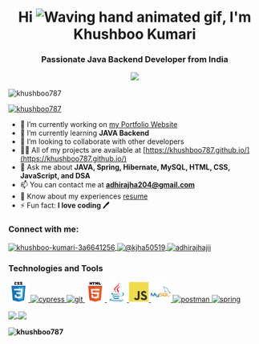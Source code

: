  <h1 align="center">Hi <img src="https://raw.githubusercontent.com/nixin72/nixin72/master/wave.gif" alt="Waving hand animated gif" height="45" width="45" />, I'm Khushboo Kumari</h1>

<h3 align="center">Passionate Java Backend Developer from India</h3>

<p align="center">
  <img src="https://cdn.dribbble.com/users/17707/screenshots/2413754/rrr.gif" />
</p>

<p align="left">
  <img src="https://komarev.com/ghpvc/?username=khushboo787&label=Profile%20views&color=0e75b6&style=flat" alt="khushboo787" />
</p>

<p align="left">
  <a href="https://github.com/ryo-ma/github-profile-trophy">
    <img src="https://github-profile-trophy.vercel.app/?username=khushboo787" alt="khushboo787" />
  </a>
</p>


- 🔭 I’m currently working on [my Portfolio Website](https://khushboo787.github.io/)
- 🌱 I’m currently learning **JAVA Backend**
- 👯 I’m looking to collaborate with other developers
- 👨‍💻 All of my projects are available at [https://khushboo787.github.io/](https://khushboo787.github.io/)
- 💬 Ask me about **JAVA, Spring, Hibernate, MySQL, HTML, CSS, JavaScript, and DSA**
- 📫 You can contact me at **adhirajha204@gmail.com**
- 📄 Know about my experiences [resume](https://drive.google.com/file/d/1OPakd_hAoojZVihlUs0GnMSvWKCLM2Vt/view)
- ⚡ Fun fact: **I love coding 🖊️**



<h3 align="left">Connect with me:</h3>
<p align="left">
  <a href="https://linkedin.com/in/khushboo-kumari-3a6641256" target="blank">
    <img align="center" src="https://raw.githubusercontent.com/rahuldkjain/github-profile-readme-generator/master/src/images/icons/Social/linked-in-alt.svg" alt="khushboo-kumari-3a6641256" height="30" width="40" />
  </a>
  <a href="https://www.hackerrank.com/adhirajha204" target="blank">
    <img align="center" src="https://raw.githubusercontent.com/rahuldkjain/github-profile-readme-generator/master/src/images/icons/Social/hackerrank.svg" alt="@kjha50519" height="30" width="40" />
  </a>
  <a href="https://www.leetcode.com/adhirajhajii" target="blank">
    <img align="center" src="https://raw.githubusercontent.com/rahuldkjain/github-profile-readme-generator/master/src/images/icons/Social/leet-code.svg" alt="adhirajhajii" height="30" width="40" />
  </a>
</p>



### Technologies and Tools
  
<p align="left">
  <a href="https://www.w3schools.com/css/" target="_blank" rel="noreferrer">
    <img src="https://raw.githubusercontent.com/devicons/devicon/master/icons/css3/css3-original-wordmark.svg" alt="css3" width="40" height="40"/>
  </a>
  <a href="https://www.cypress.io" target="_blank" rel="noreferrer">
    <img src="https://raw.githubusercontent.com/simple-icons/simple-icons/6e46ec1fc23b60c8fd0d2f2ff46db82e16dbd75f/icons/cypress.svg" alt="cypress" width="40" height="40"/>
  </a>
  <a href="https://git-scm.com/" target="_blank" rel="noreferrer">
    <img src="https://www.vectorlogo.zone/logos/git-scm/git-scm-icon.svg" alt="git" width="40" height="40"/>
  </a>
  <a href="https://www.w3.org/html/" target="_blank" rel="noreferrer">
    <img src="https://raw.githubusercontent.com/devicons/devicon/master/icons/html5/html5-original-wordmark.svg" alt="html5" width="40" height="40"/>
  </a>
  <a href="https://www.java.com" target="_blank" rel="noreferrer">
    <img src="https://raw.githubusercontent.com/devicons/devicon/master/icons/java/java-original.svg" alt="java" width="40" height="40"/>
  </a>
  <a href="https://developer.mozilla.org/en-US/docs/Web/JavaScript" target="_blank" rel="noreferrer">
    <img src="https://raw.githubusercontent.com/devicons/devicon/master/icons/javascript/javascript-original.svg" alt="javascript" width="40" height="40"/>
  </a>
  <a href="https://www.mysql.com/" target="_blank" rel="noreferrer">
    <img src="https://raw.githubusercontent.com/devicons/devicon/master/icons/mysql/mysql-original-wordmark.svg" alt="mysql" width="40" height="40"/>
  </a>
  <a href="https://postman.com" target="_blank" rel="noreferrer">
    <img src="https://www.vectorlogo.zone/logos/getpostman/getpostman-icon.svg" alt="postman" width="40" height="40"/>
  </a>
  <a href="https://spring.io/" target="_blank" rel="noreferrer">
    <img src="https://www.vectorlogo.zone/logos/springio/springio-icon.svg" alt="spring" width="40" height="40"/>
  </a>
</p>

 


 <a href="https://github.com/khushboo787/github-readme-stats">
  <img height=200 align="center" src="https://github-readme-stats.vercel.app/api?username=khushboo787&theme=cobalt" />
</a>
<a href="https://github.com/khushboo787/convoychat">
  <img height=200 align="center" src="https://github-readme-stats.vercel.app/api/top-langs?username=khushboo787&theme=cobalt&layout=compact&langs_count=8&card_width=320" />
</a>

 
<p><strong> <img align="center" src="https://github-readme-streak-stats.herokuapp.com/?user=khushboo787&theme=highcontrast" alt="khushboo787" /></strong></p>
 
